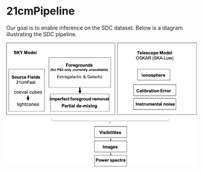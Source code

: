 # 21cmPipeline

Our goal is to enable inference on the SDC dataset. Below is a diagram illustrating the SDC pipeline.

![sdc_pipeline](figures/sdc.png)